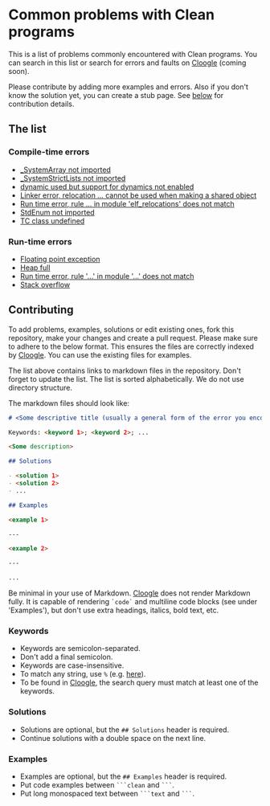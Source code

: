 # Common problems with Clean programs

This is a list of problems commonly encountered with Clean programs.
You can search in this list or search for errors and faults on [Cloogle][]
(coming soon).

Please contribute by adding more examples and errors.
Also if you don't know the solution yet, you can create a stub page.
See [below](#contributing) for contribution details.

## The list

### Compile-time errors

- [_SystemArray not imported](/_SystemArray-not-imported.md)
- [_SystemStrictLists not imported](/_SystemStrictLists-not-imported.md)
- [dynamic used but support for dynamics not enabled](/no-dynamics.md)
- [Linker error, relocation &#8230; cannot be used when making a shared object](/relocation.md)
- [Run time error, rule &#8230; in module 'elf_relocations' does not match](/elf-relocations-does-not-match.md)
- [StdEnum not imported](/StdEnum-not-imported.md)
- [TC class undefined](/no-dynamics.md)

### Run-time errors

- [Floating point exception](/floating-point-exception.md)
- [Heap full](/heap-full.md)
- [Run time error, rule '&#8230;' in module '&#8230;' does not match](/rule-does-not-match.md)
- [Stack overflow](/stack-overflow.md)

## Contributing

To add problems, examples, solutions or edit existing ones, fork this
repository, make your changes and create a pull request. Please make sure to
adhere to the below format. This ensures the files are correctly indexed by
[Cloogle][]. You can use the existing files for examples.

The list above contains links to markdown files in the repository.
Don't forget to update the list.
The list is sorted alphabetically.
We do not use directory structure.

The markdown files should look like:

```markdown
# <Some descriptive title (usually a general form of the error you encounter)>

Keywords: <keyword 1>; <keyword 2>; ...

<Some description>

## Solutions

- <solution 1>
- <solution 2>
- ...

## Examples

<example 1>

---

<example 2>

---

...
```

Be minimal in your use of Markdown. [Cloogle][] does not render Markdown fully.
It is capable of rendering `` `code` `` and multiline code blocks (see under
'Examples'), but don't use extra headings, italics, bold text, etc.

### Keywords

- Keywords are semicolon-separated.
- Don't add a final semicolon.
- Keywords are case-insensitive.
- To match any string, use `%` (e.g. [here](/rule-does-not-match.md)).
- To be found in [Cloogle][], the search query must match at least one of the
  keywords.

### Solutions

- Solutions are optional, but the `## Solutions` header is required.
- Continue solutions with a double space on the next line.

### Examples

- Examples are optional, but the `## Examples` header is required.
- Put code examples between `` ```clean `` and `` ``` ``.
- Put long monospaced text between `` ```text `` and `` ``` ``.

[Cloogle]: https://cloogle.org
